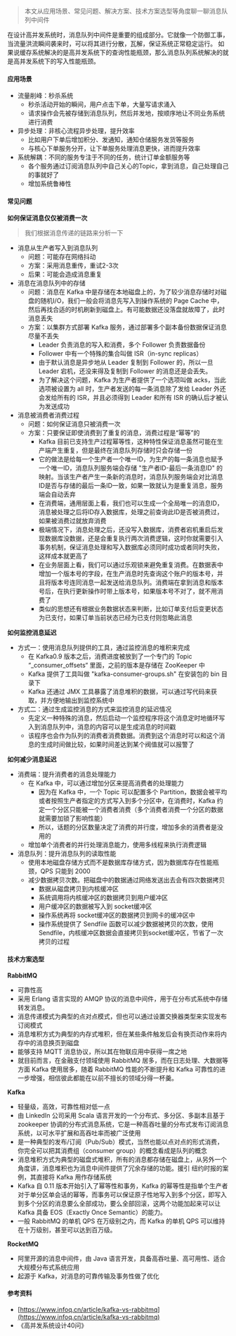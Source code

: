 > 本文从应用场景、常见问题、解决方案、技术方案选型等角度聊一聊消息队列中间件

在设计高并发系统时，消息队列中间件是重要的组成部分。它就像一个防御工事，当流量洪流瞬间袭来时，可以将其进行分散，瓦解，保证系统正常稳定运行。
如果说缓存系统解决的是高并发系统下的查询性能瓶颈，那么消息队列系统解决的就是高并发系统下的写入性能瓶颈。

#### 应用场景
- 流量削峰：秒杀系统
  - 秒杀活动开始的瞬间，用户点击下单，大量写请求涌入
  - 请求操作会先被存储到消息队列，然后并发地，按顺序地让不同业务系统进行消费
- 异步处理：非核心流程异步处理，提升效率
  - 比如用户下单后增加积分、发通知，通知仓储服务发货等服务
  - 与核心下单服务分开，让下单服务处理消息更快，进而提升效率
- 系统解耦：不同的服务专注于不同的任务，统计订单金额服务等
  - 各个服务通过订阅消息队列中自己关心的Topic，拿到消息，自己处理自己的事就好了
  - 增加系统鲁棒性

#### 常见问题
**如何保证消息仅仅被消费一次**
> 我们根据消息传递的链路来分析一下

- 消息从生产者写入到消息队列
  - 问题：可能存在网络抖动
  - 方案：采用消息重传，重试2-3次
  - 后果：可能会造成消息重复
- 消息在消息队列中的存储
  - 问题：消息在 Kafka 中是存储在本地磁盘上的，为了较少消息存储时对磁盘的随机I/O，我们一般会将消息先写入到操作系统的 Page Cache 中，然后再找合适的时机刷新到磁盘上。有可能数据还没落盘就故障了，此时消息丢失
  - 方案：以集群方式部署 Kafka 服务，通过部署多个副本备份数据保证消息尽量不丢失
    - Leader 负责消息的写入和消费，多个 Follower 负责数据备份
    - Follower 中有一个特殊的集合叫做 ISR（in-sync replicas）
    - 由于默认消息是异步地从 Leader 复制到 Follower 的，所以一旦 Leader 宕机，还没来得及复制到 Follower 的消息还是会丢失。
    - 为了解决这个问题，Kafka 为生产者提供了一个选项叫做 acks，当此选项被设置为 all 时，生产者发送的每一条消息除了发给 Leader 外还会发给所有的 ISR，并且必须得到 Leader 和所有 ISR 的确认后才被认为发送成功
- 消息被消费者消费过程
  - 问题：如何保证消息只被消费一次
  - 方案：只要保证即使消费到了重复的消息，消费过程是“幂等”的
    - Kafka 目前已支持生产过程幂等性，这种特性保证消息虽然可能在生产端产生重复，但是最终在消息队列存储时只会存储一份
    - 它的做法是给每一个生产者一个唯一ID，为生产的每一条消息也赋予一个唯一ID，消息队列服务端会存储 "生产者ID-最后一条消息ID" 的映射。当该生产者产生一条新的消息时，消息队列服务端会对比消息ID是否与存储的最后一条ID一致，如果一致就认为是重复消息，服务端会自动丢弃
    - 在消费端，通用层面上看，我们也可以生成一个全局唯一的消息ID，消息被处理之后将ID存入数据库，处理之前查询此ID是否被消费过，如果被消费过就放弃消费
    - 极端情况下，消息处理之后，还没写入数据库，消费者宕机重启后发现数据库没数据，还是会重复执行两次消费逻辑，这时你就需要引入事务机制，保证消息处理和写入数据库必须同时成功或者同时失败，这样成本就更高了
    - 在业务层面上看，我们可以通过乐观锁来避免重复消费。在数据表中增加一个版本号的字段，在生产消息时先查询这个账户的版本号，并且将版本号连同消息一起发送给消息队列。消费端在拿到消息和版本号后，在执行更新操作时带上版本号，如果版本号不对了，就不用消费了
    - 类似的思想还有根据业务数据状态来判断，比如订单支付后变更状态为已支付，如果订单当前状态已经为已支付则忽略此消息

**如何监控消息延迟**
- 方式一：使用消息队列提供的工具，通过监控消息的堆积来完成
  - 在 Kafka0.9 版本之后，消费进度被放到了一个专门的 Topic “_consumer_offsets“ 里面，之前的版本是存储在 ZooKeeper 中
  - Kafka 提供了工具叫做 "kafka-consumer-groups.sh" 在安装包的 bin 目录下
  - Kafka 还通过 JMX 工具暴露了消息堆积的数据，可以通过写代码来获取，并方便地输出到监控系统中
- 方式二：通过生成监控消息的方式来监控消息的延迟情况
  - 先定义一种特殊的消息，然后启动一个监控程序将这个消息定时地循环写入到消息队列中，消息的内容可以是生成消息的时间戳
  - 该程序也会作为队列的消费者消费数据。消费到这个消息时可以和这个消息的生成时间做比较，如果时间差达到某个阀值就可以报警了

**如何减少消息延迟**
- 消费端：提升消费者的消息处理能力
  - 在 Kafka 中，可以通过增加分区来提高消费者的处理能力
    - 因为在 Kafka 中，一个 Topic 可以配置多个 Partition，数据会被平均或者按照生产者指定的方式写入到多个分区中，在消费时，Kafka 约定一个分区只能被一个消费者消费（多个消费者消费一个分区的数据就需要加锁了影响性能）
    - 所以，话题的分区数量决定了消费的并行度，增加多余的消费者是没用的
  - 增加单个消费者的并行处理消息能力，使用多线程来执行消费逻辑
- 消息队列：提升消息队列的读取性能
  - 使用本地磁盘存储方式而不是数据库存储方式，因为数据库存在性能瓶颈，QPS 只能到 2000
  - 减少数据拷贝次数。把磁盘中的数据通过网络发送出去会有四次数据拷贝
    - 数据从磁盘拷贝到内核缓冲区
    - 系统调用将内核缓冲区的数据拷贝到用户缓冲区
    - 用户缓冲区的数据被写入到 socket缓冲区
    - 操作系统再将 socket缓冲区的数据拷贝到网卡的缓冲区中
    - 操作系统提供了 Sendfile 函数可以减少数据被拷贝的次数，使用 Sendfile，内核缓冲区数据会直接拷贝到socket缓冲区，节省了一次拷贝的过程

#### 技术方案选型
**RabbitMQ**
- 可靠性高
- 采用 Erlang 语言实现的 AMQP 协议的消息中间件，用于在分布式系统中存储转发消息。
- 消息传递模式为典型的点对点模式，但也可以通过设置交换器类型来实现发布订阅模式
- 消息堆积方式为典型的内存式堆积，但在某些条件触发后会有换页动作来将内存中的消息换页到磁盘
- 能够支持 MQTT 消息协议，所以其在物联应用中获得一席之地
- 就目前而言，在金融支付领域使用 RabbitMQ 居多，而在日志处理、大数据等方面 Kafka 使用居多，随着 RabbitMQ 性能的不断提升和 Kafka 可靠性的进一步增强，相信彼此都能在以前不擅长的领域分得一杯羹。

**Kafka**
- 轻量级，高效，可靠性相对低一点
- 由 LinkedIn 公司采用 Scala 语言开发的一个分布式、多分区、多副本且基于 zookeeper 协调的分布式消息系统，它是一种高吞吐量的分布式发布订阅消息系统，以可水平扩展和高吞吐率而被广泛使用
- 是一种典型的发布/订阅（Pub/Sub）模式，当然也能以点对点的形式消费，你完全可以把其消费组（consumer group）的概念看成是队列的概念
- 消息堆积方式为典型的磁盘式堆积，所有的消息都存储在磁盘上，从另外一个角度讲，消息堆积也为消息中间件提供了冗余存储的功能。援引 纽约时报的案例，其直接将 Kafka 用作存储系统
- Kafka 自 0.11 版本开始引入了幂等性和事务，Kafka 的幂等性是指单个生产者对于单分区单会话的幂等，而事务可以保证原子性地写入到多个分区，即写入到多个分区的消息要么全部成功，要么全部回滚，这两个功能加起来可以让 Kafka 具备 EOS（Exactly Once Semantic）的能力。
- 一般 RabbitMQ 的单机 QPS 在万级别之内，而 Kafka 的单机 QPS 可以维持在十万级别，甚至可以达到百万级。

**RocketMQ**
- 阿里开源的消息中间件，由 Java 语言开发，具备高吞吐量、高可用性、适合大规模分布式系统应用
- 起源于 Kafka，对消息的可靠传输及事务性做了优化

#### 参考资料
- [https://www.infoq.cn/article/kafka-vs-rabbitmq](https://www.infoq.cn/article/kafka-vs-rabbitmq)
- 《高并发系统设计40问》
